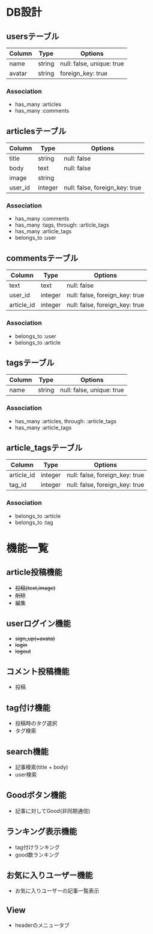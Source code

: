 # DB設計


## usersテーブル

|Column|Type|Options|
|------|----|-------|
|name|string|null: false, unique: true|
|avatar|string|foreign_key: true|

### Association
- has_many :articles
- has_many :comments


## articlesテーブル

|Column|Type|Options|
|------|----|-------|
|title|string|null: false|
|body|text|null: false|
|image|string||
|user_id|integer|null: false, foreign_key: true|

### Association
- has_many :comments
- has_many :tags, through: :article_tags
- has_many :article_tags
- belongs_to :user


## commentsテーブル

|Column|Type|Options|
|------|----|-------|
|text|text|null: false|
|user_id|integer|null: false, foreign_key: true|
|article_id|integer|null: false, foreign_key: true|

### Association
- belongs_to :user
- belongs_to :article


## tagsテーブル
|Column|Type|Options|
|------|----|-------|
|name|string|null: false, unique: true|

### Association
- has_many :articles, through: :article_tags
- has_many :article_tags

## article_tagsテーブル
|Column|Type|Options|
|------|----|-------|
|article_id|integer|null: false, foreign_key: true|
|tag_id|integer|null: false, foreign_key: true|

### Association
- belongs_to :article
- belongs_to :tag

# 機能一覧

## article投稿機能
- ~~投稿(text,image)~~
- ~~削除~~
- 編集

## userログイン機能
- ~~sign_up(+avata)~~
- ~~login~~
- ~~logout~~

## コメント投稿機能
- 投稿

## tag付け機能
- 投稿時のタグ選択
- タグ検索

## search機能
- 記事検索(title + body)
- user検索

## Goodボタン機能
- 記事に対してGood(非同期通信)

## ランキング表示機能
- tag付けランキング
- good数ランキング

## お気に入りユーザー機能
- お気に入りユーザーの記事一覧表示

## View
- headerのメニュータブ
